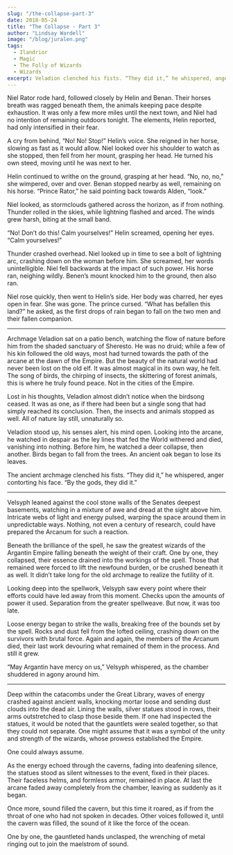 ```yaml
---
slug: "/the-collapse-part-3"
date: 2018-05-24
title: "The Collapse - Part 3"
author: "Lindsay Wardell"
image: "/blog/juralen.png"
tags:
  - Ilandrior
  - Magic
  - The Folly of Wizards
  - Wizards
excerpt: Veladion clenched his fists. “They did it,” he whispered, anger contorting his face. “By the gods, they did it.”
---
```

Niel Rator rode hard, followed closely by Helin and Benan. Their horses breath was ragged beneath them, the animals keeping pace despite exhaustion. It was only a few more miles until the next town, and Niel had no intention of remaining outdoors tonight. The elements, Helin reported, had only intensified in their fear.

A cry from behind, “No! No! Stop!” Helin’s voice. She reigned in her horse, slowing as fast as it would allow. Niel looked over his shoulder to watch as she stopped, then fell from her mount, grasping her head. He turned his own steed, moving until he was next to her.

Helin continued to writhe on the ground, grasping at her head. “No, no, no,” she wimpered, over and over. Benan stopped nearby as well, remaining on his horse. “Prince Rator,” he said pointing back towards Alden, “look.”

Niel looked, as stormclouds gathered across the horizon, as if from nothing. Thunder rolled in the skies, while lightning flashed and arced. The winds grew harsh, biting at the small band.

“No! Don’t do this! Calm yourselves!” Helin screamed, opening her eyes. “Calm yourselves!”

Thunder crashed overhead. Niel looked up in time to see a bolt of lightning arc, crashing down on the woman before him. She screamed, her words unintelligible. Niel fell backwards at the impact of such power. His horse ran, neighing wildly. Benen’s mount knocked him to the ground, then also ran.

Niel rose quickly, then went to Helin’s side. Her body was charred, her eyes open in fear. She was gone. The prince cursed. “What has befallen this land?” he asked, as the first drops of rain began to fall on the two men and their fallen companion.

* * *

Archmage Veladion sat on a patio bench, watching the flow of nature before him from the shaded sanctuary of Sheresto. He was no druid; while a few of his kin followed the old ways, most had turned towards the path of the arcane at the dawn of the Empire. But the beauty of the natural world had never been lost on the old elf. It was almost magical in its own way, he felt. The song of birds, the chirping of insects, the skittering of forest animals, this is where he truly found peace. Not in the cities of the Empire.

Lost in his thoughts, Veladion almost didn’t notice when the birdsong ceased. It was as one, as if there had been but a single song that had simply reached its conclusion. Then, the insects and animals stopped as well. All of nature lay still, unnaturally so.

Veladion stood up, his senses alert, his mind open. Looking into the arcane, he watched in despair as the ley lines that fed the World withered and died, vanishing into nothing. Before him, he watched a deer collapse, then another. Birds began to fall from the trees. An ancient oak began to lose its leaves.

The ancient archmage clenched his fists. “They did it,” he whispered, anger contorting his face. “By the gods, they did it.”

* * *

Velsyph leaned against the cool stone walls of the Senates deepest basements, watching in a mixture of awe and dread at the sight above him. Intricate webs of light and energy pulsed, warping the space around them in unpredictable ways. Nothing, not even a century of research, could have prepared the Arcanum for such a reaction.

Beneath the brilliance of the spell, he saw the greatest wizards of the Argantin Empire falling beneath the weight of their craft. One by one, they collapsed, their essence drained into the workings of the spell. Those that remained were forced to lift the newfound burden, or be crushed beneath it as well. It didn’t take long for the old archmage to realize the futility of it.

Looking deep into the spellwork, Velsyph saw every point where their efforts could have led away from this moment. Checks upon the amounts of power it used. Separation from the greater spellweave. But now, it was too late.

Loose energy began to strike the walls, breaking free of the bounds set by the spell. Rocks and dust fell from the lofted ceiling, crashing down on the survivors with brutal force. Again and again, the members of the Arcanum died, their last work devouring what remained of them in the process. And still it grew.

“May Argantin have mercy on us,” Velsyph whispered, as the chamber shuddered in agony around him.

* * *

Deep within the catacombs under the Great Library, waves of energy crashed against ancient walls, knocking mortar loose and sending dust clouds into the dead air. Lining the walls, silver statues stood in rows, their arms outstretched to clasp those beside them. If one had inspected the statues, it would be noted that the gauntlets were sealed together, so that they could not separate. One might assume that it was a symbol of the unity and strength of the wizards, whose prowess established the Empire.

One could always assume.

As the energy echoed through the caverns, fading into deafening silence, the statues stood as silent witnesses to the event, fixed in their places. Their faceless helms, and formless armor, remained in place. At last the arcane faded away completely from the chamber, leaving as suddenly as it began.

Once more, sound filled the cavern, but this time it roared, as if from the throat of one who had not spoken in decades. Other voices followed it, until the cavern was filled, the sound of it like the force of the ocean.

One by one, the gauntleted hands unclasped, the wrenching of metal ringing out to join the maelstrom of sound.